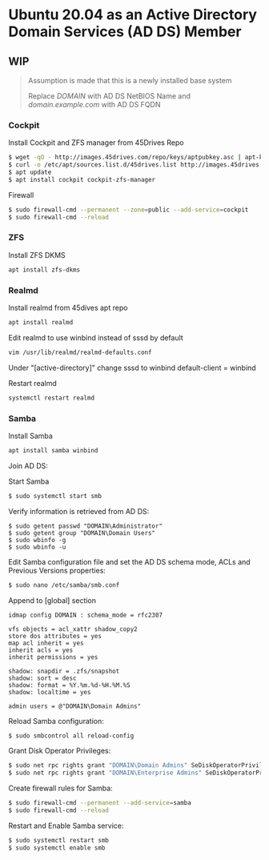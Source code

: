 # Ubuntu 20.04 as an Active Directory Domain Services (AD DS) Member

## WIP

> Assumption is made that this is a newly installed base system
>
> Replace *DOMAIN* with AD DS NetBIOS Name and *domain.example.com* with AD DS FQDN

### Cockpit

Install Cockpit and ZFS manager from 45Drives Repo

```sh
$ wget -qO - http://images.45drives.com/repo/keys/aptpubkey.asc | apt-key add -
$ curl -o /etc/apt/sources.list.d/45drives.list http://images.45drives.com/repo/debian/45drives.list
$ apt update
$ apt install cockpit cockpit-zfs-manager 
```

Firewall

```bash
$ sudo firewall-cmd --permanent --zone=public --add-service=cockpit
$ sudo firewall-cmd --reload
```

### ZFS

Install ZFS DKMS

```bash
apt install zfs-dkms
```

### Realmd

Install realmd from 45dives apt repo
```bash
apt install realmd
```
Edit realmd to use winbind instead of sssd by default
```bash
vim /usr/lib/realmd/realmd-defaults.conf
```
Under "[active-directory]" change sssd to winbind
default-client = winbind

Restart realmd
```bash
systemctl restart realmd
```

### Samba

Install Samba

```bash
apt install samba winbind
```

Join AD DS:


Start Samba

```bash
$ sudo systemctl start smb
```

Verify information is retrieved from AD DS:

```
$ sudo getent passwd "DOMAIN\Administrator"
$ sudo getent group "DOMAIN\Domain Users"
$ sudo wbinfo -g
$ sudo wbinfo -u
```

Edit Samba configuration file and set the AD DS schema mode, ACLs and Previous Versions properties:

```bash
$ sudo nano /etc/samba/smb.conf
```

Append to [global] section

```
idmap config DOMAIN : schema_mode = rfc2307

vfs objects = acl_xattr shadow_copy2
store dos attributes = yes
map acl inherit = yes
inherit acls = yes
inherit permissions = yes
				
shadow: snapdir = .zfs/snapshot
shadow: sort = desc
shadow: format = %Y.%m.%d-%H.%M.%S
shadow: localtime = yes

admin users = @"DOMAIN\Domain Admins"
```

Reload Samba configuration:

```bash
$ sudo smbcontrol all reload-config
```

Grant Disk Operator Privileges:

```bash
$ sudo net rpc rights grant "DOMAIN\Domain Admins" SeDiskOperatorPrivilege -U "DOMAIN\Administrator"
$ sudo net rpc rights grant "DOMAIN\Enterprise Admins" SeDiskOperatorPrivilege -U "DOMAIN\Administrator"
```

Create firewall rules for Samba:

```bash
$ sudo firewall-cmd --permanent --add-service=samba
$ sudo firewall-cmd --reload
```

Restart and Enable Samba service:

```bash
$ sudo systemctl restart smb
$ sudo systemctl enable smb
```

